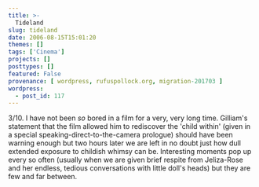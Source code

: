 ```yaml
---
title: >-
  Tideland
slug: tideland
date: 2006-08-15T15:01:20
themes: []
tags: ['Cinema']
projects: []
posttypes: []
featured: False
provenance: [ wordpress, rufuspollock.org, migration-201703 ]
wordpress:
  - post_id: 117
---
```


3/10. I have not been *so* bored in a film for a very, very long time. Gilliam's statement that the film allowed him to rediscover the 'child within' (given in a special speaking-direct-to-the-camera prologue) should have been warning enough but two hours later we are left in no doubt just how dull extended exposure to childish whimsy can be. Interesting moments pop up every so often (usually when we are given brief respite from Jeliza-Rose and her endless, tedious conversations with little doll's heads) but they are few and far between.

